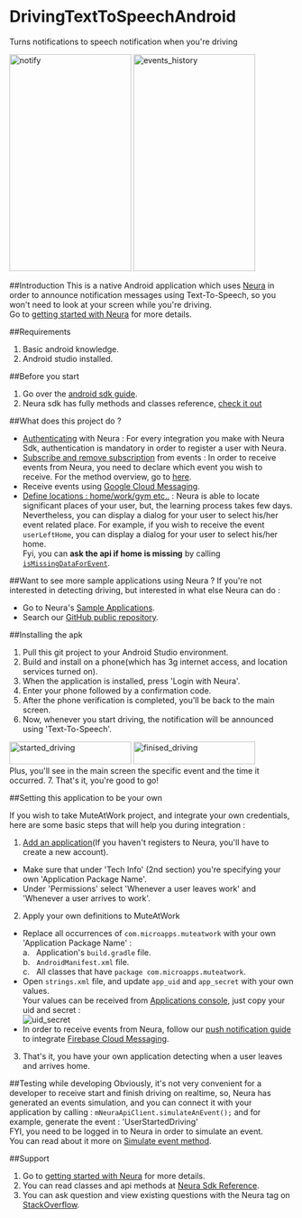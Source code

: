 # DrivingTextToSpeechAndroid
Turns notifications to speech notification when you're driving

<img src="https://s3.postimg.org/7js7hxtir/notify.png" alt="notify" width="216" height="384">
<img src="https://s22.postimg.org/7wk8mvpf5/events_history.png" alt="events_history" width="216" height="384">

##Introduction
This is a native Android application which uses <a href="http://www.theneura.com/">Neura</a> in order to announce notification messages using Text-To-Speech, so you won't need to look at your screen while you're driving. 
<br/>Go to <a href="https://dev.theneura.com/docs/getstarted">getting started with Neura</a> for more details.

##Requirements 
1. Basic android knowledge.
2. Android studio installed.

##Before you start
1. Go over the <a href="https://dev.theneura.com/docs/guide/android/sdk">android sdk guide</a>.
2. Neura sdk has fully methods and classes reference, <a href ="http://docs.theneura.com/android/com/neura/standalonesdk/service/NeuraApiClient.html">check it out</a>

##What does this project do ?
<ul className={commonClasses['menu']}>
   <li><a href='https://dev.theneura.com/docs/guide/android/setup#authenticate'>Authenticating</a> with Neura : 
      For every integration you make with Neura Sdk, authentication is mandatory in order to register a user with Neura.</li>
   <li><a href='https://dev.theneura.com/docs/guide/android/usage#subscribe'>Subscribe and remove subscription</a> from events : 
      In order to receive events from Neura, you need to declare which event you wish to receive.
      For the method overview, go to <a href='http://docs.theneura.com/android/com/neura/standalonesdk/service/NeuraApiClient.html#subscribeToEvent-java.lang.String-java.lang.String-boolean-com.neura.sdk.service.SubscriptionRequestCallbacks-' target="_blank">here</a>.</li>
   <li>Receive events using <a href="https://dev.theneura.com/docs/guide/android/pushnotification'>push notification</a>
      <br/>There are 2 ways you can <a href='https://dev.theneura.com/docs/guide/android/usage#receive'>receive events</a> from Neura, in this sample, we're using <a href='https://developers.google.com/cloud-messaging/' target="_blank">Google Cloud Messaging</a>.
   </li>
   <li><a href='http://docs.theneura.com/android/com/neura/standalonesdk/service/NeuraApiClient.html#getMissingDataForEvent-java.lang.String-com.neura.resources.data.PickerCallback-' target="_blank">Define locations : home/work/gym etc..</a> : 
      Neura is able to locate significant places of your user, but, the learning process takes few days. 
      Nevertheless, you can display a dialog for your user to select his/her event related place.
      For example, if you wish to receive the event <code>userLeftHome</code>, you can display a dialog for your user to select his/her home.
      <br/>Fyi, you can <b>ask the api if home is missing</b> by calling <a href='http://docs.theneura.com/android/com/neura/standalonesdk/service/NeuraApiClient.html#isMissingDataForEvent-java.lang.String-' target="_blank"><code>isMissingDataForEvent</code></a>.
   </li>
</ul>

##Want to see more sample applications using Neura ? 
If you're not interested in detecting driving, but interested in what else Neura can do : 
<ul className={commonClasses['menu']}>
   <li>Go to Neura's <a href='https://dev.theneura.com/docs/guide/android/samples'>Sample Applications</a>.</li>
   <li>Search our <a href='https://github.com/NeuraLabs?utf8=%E2%9C%93&query=android'>GitHub public repository</a>.</li>
</ul>

##Installing the apk
1. Pull this git project to your Android Studio environment.
2. Build and install on a phone(which has 3g internet access, and location services turned on).
3. When the application is installed, press 'Login with Neura'.
4. Enter your phone followed by a confirmation code.
5. After the phone verification is completed, you'll be back to the main screen.
6. Now, whenever you start driving, the notification will be announced using 'Text-To-Speech'.
<img src="https://s21.postimg.org/trahwgvif/driving_state.png" alt="started_driving" width="216" height="40">
<img src="https://s13.postimg.org/ar0ul1vpz/not_driving_state.png" alt="finised_driving" width="216" height="40">
   <br/>Plus, you'll see in the main screen the specific event and the time it occurred.
7. That's it, you're good to go!

##Setting this application to be your own

If you wish to take MuteAtWork project, and integrate your own credentials, here are some basic steps that will help you during integration :

1. <a href ="https://dev.theneura.com/console/new">Add an application</a>(If you haven't registers to Neura, you'll have to create a new account).
  * Make sure that under 'Tech Info' (2nd section) you're specifying your own 'Application Package Name'. 
  * Under 'Permissions' select 'Whenever a user leaves work' and 'Whenever a user arrives to work'.
2. Apply your own definitions to MuteAtWork
  - Replace all occurrences of ```com.microapps.muteatwork``` with your own 'Application Package Name' :
    <br/>a.&nbsp;&nbsp;&nbsp;Application's ```build.gradle``` file.
    <br/>b.&nbsp;&nbsp;&nbsp;```AndroidManifest.xml``` file.
    <br/>c.&nbsp;&nbsp;&nbsp;All classes that have ```package com.microapps.muteatwork```.
  - Open ```strings.xml``` file, and update ```app_uid``` and ```app_secret``` with your own values.
    <br/>Your values can be received from <a href="https://dev.theneura.com/console/">Applications console</a>, just copy your uid and secret : <br/>
    ![uid_secret](https://s21.postimg.org/3qpj2gurr/uid_secret.png)
  - In order to receive events from Neura, follow our <a href="https://dev.theneura.com/docs/guide/android/pushnotification"> push notification guide</a> to integrate <a href="https://firebase.google.com/docs/cloud-messaging/">Firebase Cloud Messaging</a>.
3. That's it, you have your own application detecting when a user leaves and arrives home.

##Testing while developing
Obviously, it's not very convenient for a developer to receive start and finish driving on realtime, so, Neura has generated an events simulation, and you can connect it with your application by calling : ```mNeuraApiClient.simulateAnEvent();``` and for example, generate the event : 'UserStartedDriving'<br/>
FYI, you need to be logged in to Neura in order to simulate an event.<br/> 
You can read about it more on <a href ="http://docs.theneura.com/android/com/neura/standalonesdk/service/NeuraApiClient.html#simulateAnEvent--">Simulate event method</a>.

##Support
1. Go to <a href="https://dev.theneura.com/docs/getstarted">getting started with Neura</a> for more details.
2. You can read classes and api methods at <a href ="http://docs.theneura.com/android/com/neura/standalonesdk/service/NeuraApiClient.html">Neura Sdk Reference</a>.
3. You can ask question and view existing questions with the Neura tag on <a href="https://stackoverflow.com/questions/tagged/neura?sort=newest&pageSize=30">StackOverflow</a>.

